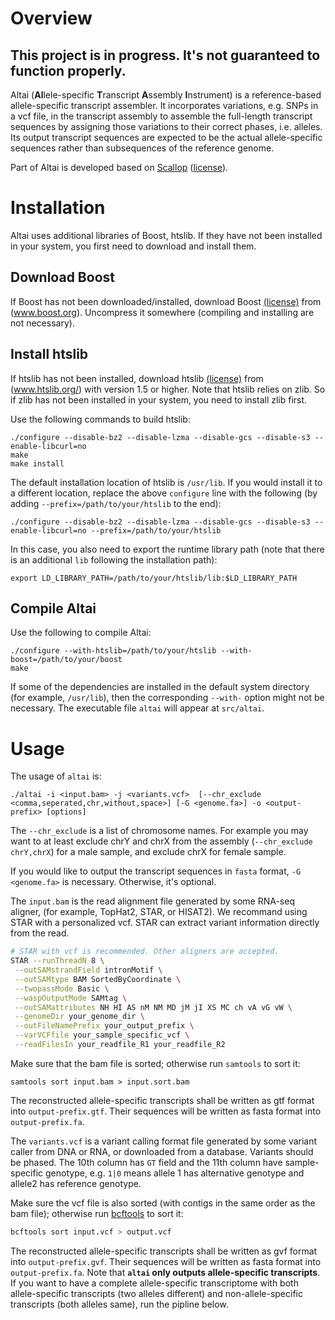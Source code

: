 # Overview

## **This project is in progress. It's not guaranteed to function properly.**

Altai (**Al**lele-specific **T**ranscript **A**ssembly **I**nstrument) is a reference-based allele-specific transcript assembler. It incorporates variations, e.g. SNPs in a vcf file, in the transcript assembly to assemble the full-length transcript sequences by assigning those variations to their correct phases, i.e. alleles. Its output transcript sequences are expected to be the actual allele-specific sequences rather than subsequences of the reference genome.

Part of Altai is developed based on [Scallop](https://github.com/Kingsford-Group/scallop) ([license](https://github.com/Kingsford-Group/scallop/blob/master/LICENSE)).

# Installation

Altai uses additional libraries of Boost, htslib. If they have not been installed in your system, you first need to download and install them.

## Download Boost

If Boost has not been downloaded/installed, download Boost [(license)](http://www.boost.org/LICENSE_1_0.txt) from (www.boost.org).
Uncompress it somewhere (compiling and installing are not necessary).

## Install htslib

If htslib has not been installed, download htslib [(license)](https://github.com/samtools/htslib/blob/develop/LICENSE) from (www.htslib.org/) with version 1.5 or higher. Note that htslib relies on zlib. So if zlib has not been installed in your system, you need to install zlib first. 

Use the following commands to build htslib:

```
./configure --disable-bz2 --disable-lzma --disable-gcs --disable-s3 --enable-libcurl=no
make
make install
```

The default installation location of htslib is `/usr/lib`. If you would install it to a different location, replace the above `configure` line with the following (by adding `--prefix=/path/to/your/htslib` to the end):

```
./configure --disable-bz2 --disable-lzma --disable-gcs --disable-s3 --enable-libcurl=no --prefix=/path/to/your/htslib
```

In this case, you also need to export the runtime library path (note that there is an additional `lib` following the installation path):

```
export LD_LIBRARY_PATH=/path/to/your/htslib/lib:$LD_LIBRARY_PATH
```

## Compile Altai

Use the following to compile Altai:

```
./configure --with-htslib=/path/to/your/htslib --with-boost=/path/to/your/boost
make
```

If some of the dependencies are installed in the default system directory (for example, `/usr/lib`),
then the corresponding `--with-` option might not be necessary. The executable file `altai` will appear at `src/altai`.

# Usage

The usage of `altai` is:

```
./altai -i <input.bam> -j <variants.vcf>  [--chr_exclude <comma,seperated,chr,without,space>] [-G <genome.fa>] -o <output-prefix> [options]
```

The `--chr_exclude` is a list of chromosome names. For example you may want to  at least exclude chrY and chrX from the assembly (`--chr_exclude chrY,chrX`) for a male sample, and exclude chrX for female sample.

If you would like to output the transcript sequences in `fasta` format, `-G <genome.fa>` is necessary. Otherwise, it's optional. 



The `input.bam` is the read alignment file generated by some RNA-seq aligner, (for example, TopHat2, STAR, or HISAT2). We recommand using STAR with a personalized vcf. STAR can extract variant information directly from the read.

```sh
# STAR with vcf is recommended. Other aligners are accepted.
STAR --runThreadN 8 \
 --outSAMstrandField intronMotif \
 --outSAMtype BAM SortedByCoordinate \
 --twopassMode Basic \
 --waspOutputMode SAMtag \
 --outSAMattributes NH HI AS nM NM MD jM jI XS MC ch vA vG vW \
 --genomeDir your_genome_dir \
 --outFileNamePrefix your_output_prefix \
 --varVCFfile your_sample_specific_vcf \
 --readFilesIn your_readfile_R1 your_readfile_R2
```



Make sure that the bam file is sorted; otherwise run `samtools` to sort it:

```
samtools sort input.bam > input.sort.bam
```

The reconstructed allele-specific transcripts shall be written as gtf format into `output-prefix.gtf`. Their sequences will be written as fasta format into `output-prefix.fa`.

The `variants.vcf` is a variant calling format file generated by some variant caller from DNA or RNA, or downloaded from a database. Variants should be phased. The 10th column has `GT` field and the 11th column have sample-specific genotype, e.g. `1|0` means allele 1 has alternative genotype and allele2 has reference genotype.

Make sure the vcf file is also sorted (with contigs in the same order as the bam file); otherwise run [bcftools](https://samtools.github.io/bcftools/bcftools.html) to sort it:

```sh
bcftools sort input.vcf > output.vcf
```

The reconstructed allele-specific transcripts shall be written as gvf format into `output-prefix.gvf`. Their sequences will be written as fasta format into `output-prefix.fa`. Note that **`altai` only outputs allele-specific transcripts**. If you want to have a complete allele-specific transcriptome with both allele-specific transcripts (two alleles different) and non-allele-specific transcripts (both alleles same), run the pipline below.
